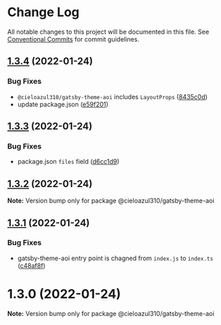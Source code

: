 # Change Log

All notable changes to this project will be documented in this file.
See [Conventional Commits](https://conventionalcommits.org) for commit guidelines.

## [1.3.4](https://github.com/cieloazul310/gatsby-aoi/compare/v1.3.3...v1.3.4) (2022-01-24)


### Bug Fixes

* `@cieloazul310/gatsby-theme-aoi` includes `LayoutProps` ([8435c0d](https://github.com/cieloazul310/gatsby-aoi/commit/8435c0d8c09af41175d9401b693a3b5ce5d6c419))
* update package.json ([e59f201](https://github.com/cieloazul310/gatsby-aoi/commit/e59f20160e16ba76b45e64ce85a5985af5666ff6))





## [1.3.3](https://github.com/cieloazul310/gatsby-aoi/compare/v1.3.2...v1.3.3) (2022-01-24)


### Bug Fixes

* package.json `files` field ([d6cc1d9](https://github.com/cieloazul310/gatsby-aoi/commit/d6cc1d991d9f73f156b343b8bf61b9cbc0fb15b8))





## [1.3.2](https://github.com/cieloazul310/gatsby-aoi/compare/v1.3.1...v1.3.2) (2022-01-24)

**Note:** Version bump only for package @cieloazul310/gatsby-theme-aoi





## [1.3.1](https://github.com/cieloazul310/gatsby-aoi/compare/v1.3.0...v1.3.1) (2022-01-24)


### Bug Fixes

* gatsby-theme-aoi entry point is chagned from `index.js` to `index.ts` ([c48af8f](https://github.com/cieloazul310/gatsby-aoi/commit/c48af8f55a287e5e4f988e019ebbba8f98bc3d9e))





# 1.3.0 (2022-01-24)

**Note:** Version bump only for package @cieloazul310/gatsby-theme-aoi
